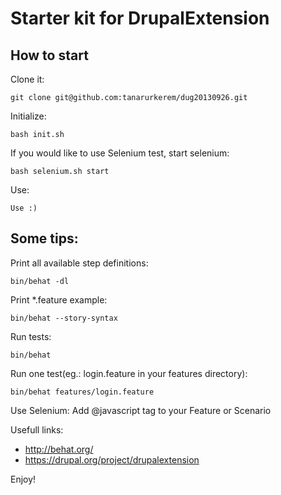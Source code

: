 Starter kit for DrupalExtension
===============================

How to start
------------

Clone it:

    git clone git@github.com:tanarurkerem/dug20130926.git

Initialize:

    bash init.sh

If you would like to use Selenium test, start selenium:

    bash selenium.sh start

Use:

    Use :)

Some tips:
----------

Print all available step definitions:

    bin/behat -dl

Print \*.feature example:

    bin/behat --story-syntax

Run tests:

    bin/behat

Run one test(eg.: login.feature in your features directory):

    bin/behat features/login.feature

Use Selenium:
  Add @javascript tag to your Feature or Scenario

Usefull links:

* http://behat.org/
* https://drupal.org/project/drupalextension

Enjoy!
